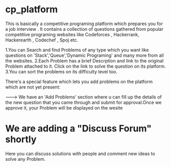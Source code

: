 # cp_platform


This is basically a competitive programing platform which prepares you for a job interview .
It contains a collection of questions gathered from popular competitive programing websites 
like Codeforces , Hackerrank, Hackerearth , Codechef , Spoj etc.


1.You can Search and find Problems of any type which you want
  like questions on 'Stack','Queue','Dynamic Programing' and many more from all the websites.
2.Each Problem has a brief Descrption and link to the original Problem attached to it.
  Click on the link to solve the question on its platform.
3.You can sort the problems on its difficulty level too.
 
 
There's a special feature which lets you add problems on the platform which are not 
yet present:

---> We have an 'Add Problems' section where u can fill up the details of the new
     question that you came through and submit for approval.Once we approve it,
     your Problem will be  displayed on the wesite
     
     
 # We are adding a "Discuss Forum" shortly
   Here you can discuss solutions with people and comment new ideas 
   to solve any Problem.
